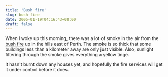 ```yaml
---
title: 'Bush fire'
slug: bush-fire
date: 2005-01-19T04:16:43+08:00
draft: false
---
```


When I woke up this morning, there was a lot of smoke in the air from
the [bush
fire](http://www.abc.net.au/news/newsitems/200501/s1284725.htm) up in
the hills east of Perth. The smoke is so thick that some buildings less
than a kilometer away are only just visible. Also, sunlight filtering
through the smoke gives everything a yellow tinge.

It hasn\'t burnt down any houses yet, and hopefully the fire services
will get it under control before it does.
